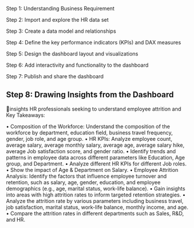 Step 1: Understanding Business Requirement

Step 2: Import and explore the HR data set

Step 3: Create a data model and relationships

Step 4: Define the key performance indicators (KPIs) and DAX measures

Step 5: Design the dashboard layout and visualizations

Step 6: Add interactivity and functionality to the dashboard

Step 7: Publish and share the dashboard

Step 8: Drawing Insights from the Dashboard
----------------------------------------------------------------------------------------
 📌insights HR professionals seeking to understand employee attrition and Key Takeaways:

•	Composition of the Workforce: Understand the composition of the workforce by department, education field, business travel frequency, gender, job role, and age group.
•	HR KPIs: Analyze employee count, average salary, average monthly salary, average age, average salary hike, average Job satisfaction score, and gender ratio.
•	Identify trends and patterns in employee data across different parameters like Education, Age group, and Department.
•	Analyze different HR KPIs for different Job roles.
•	Show the impact of Age & Department on Salary.
•	Employee Attrition Analysis: Identify the factors that influence employee turnover and retention, such as salary, age, gender, education, and employee demographics (e.g., age, marital status, work-life balance).
•	Gain insights into areas with high attrition rates to inform targeted retention strategies.
•	Analyze the attrition rate by various parameters including business travel, job satisfaction, marital status, work-life balance, monthly income, and age.
•	Compare the attrition rates in different departments such as Sales, R&D, and HR.

